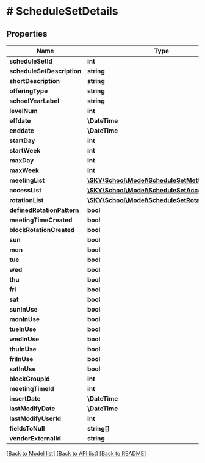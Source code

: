 # # ScheduleSetDetails

## Properties

Name | Type | Description | Notes
------------ | ------------- | ------------- | -------------
**scheduleSetId** | **int** |  | [optional]
**scheduleSetDescription** | **string** |  | [optional]
**shortDescription** | **string** |  | [optional]
**offeringType** | **string** |  | [optional]
**schoolYearLabel** | **string** |  | [optional]
**levelNum** | **int** |  | [optional]
**effdate** | **\DateTime** |  | [optional]
**enddate** | **\DateTime** |  | [optional]
**startDay** | **int** |  | [optional]
**startWeek** | **int** |  | [optional]
**maxDay** | **int** |  | [optional]
**maxWeek** | **int** |  | [optional]
**meetingList** | [**\SKY\School\Model\ScheduleSetMettingPattern[]**](ScheduleSetMettingPattern.md) |  | [optional]
**accessList** | [**\SKY\School\Model\ScheduleSetAccess[]**](ScheduleSetAccess.md) |  | [optional]
**rotationList** | [**\SKY\School\Model\ScheduleSetRotation[]**](ScheduleSetRotation.md) |  | [optional]
**definedRotationPattern** | **bool** |  | [optional]
**meetingTimeCreated** | **bool** |  | [optional]
**blockRotationCreated** | **bool** |  | [optional]
**sun** | **bool** |  | [optional]
**mon** | **bool** |  | [optional]
**tue** | **bool** |  | [optional]
**wed** | **bool** |  | [optional]
**thu** | **bool** |  | [optional]
**fri** | **bool** |  | [optional]
**sat** | **bool** |  | [optional]
**sunInUse** | **bool** |  | [optional]
**monInUse** | **bool** |  | [optional]
**tueInUse** | **bool** |  | [optional]
**wedInUse** | **bool** |  | [optional]
**thuInUse** | **bool** |  | [optional]
**friInUse** | **bool** |  | [optional]
**satInUse** | **bool** |  | [optional]
**blockGroupId** | **int** |  | [optional]
**meetingTimeId** | **int** |  | [optional]
**insertDate** | **\DateTime** |  | [optional]
**lastModifyDate** | **\DateTime** |  | [optional]
**lastModifyUserId** | **int** |  | [optional]
**fieldsToNull** | **string[]** |  | [optional]
**vendorExternalId** | **string** |  | [optional]

[[Back to Model list]](../../README.md#models) [[Back to API list]](../../README.md#endpoints) [[Back to README]](../../README.md)
